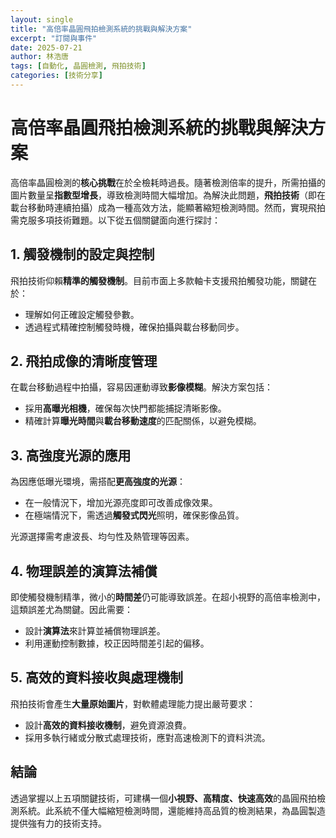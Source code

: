 ```yaml
---
layout: single
title: "高倍率晶圓飛拍檢測系統的挑戰與解決方案"
excerpt: "訂閱與事件"
date: 2025-07-21
author: 林浩唐
tags: [自動化, 晶圓檢測, 飛拍技術]
categories: [技術分享]
---
```


# 高倍率晶圓飛拍檢測系統的挑戰與解決方案

高倍率晶圓檢測的**核心挑戰**在於全檢耗時過長。隨著檢測倍率的提升，所需拍攝的圖片數量呈**指數型增長**，導致檢測時間大幅增加。為解決此問題，**飛拍技術**（即在載台移動時連續拍攝）成為一種高效方法，能顯著縮短檢測時間。然而，實現飛拍需克服多項技術難題。以下從五個關鍵面向進行探討：

## 1. 觸發機制的設定與控制

飛拍技術仰賴**精準的觸發機制**。目前市面上多款軸卡支援飛拍觸發功能，關鍵在於：

- 理解如何正確設定觸發參數。
- 透過程式精確控制觸發時機，確保拍攝與載台移動同步。


## 2. 飛拍成像的清晰度管理

在載台移動過程中拍攝，容易因運動導致**影像模糊**。解決方案包括：

- 採用**高曝光相機**，確保每次快門都能捕捉清晰影像。
- 精確計算**曝光時間**與**載台移動速度**的匹配關係，以避免模糊。


## 3. 高強度光源的應用

為因應低曝光環境，需搭配**更高強度的光源**：

- 在一般情況下，增加光源亮度即可改善成像效果。
- 在極端情況下，需透過**觸發式閃光**照明，確保影像品質。

光源選擇需考慮波長、均勻性及熱管理等因素。

## 4. 物理誤差的演算法補償

即使觸發機制精準，微小的**時間差**仍可能導致誤差。在超小視野的高倍率檢測中，這類誤差尤為關鍵。因此需要：

- 設計**演算法**來計算並補償物理誤差。
- 利用運動控制數據，校正因時間差引起的偏移。


## 5. 高效的資料接收與處理機制

飛拍技術會產生**大量原始圖片**，對軟體處理能力提出嚴苛要求：

- 設計**高效的資料接收機制**，避免資源浪費。
- 採用多執行緒或分散式處理技術，應對高速檢測下的資料洪流。


## 結論

透過掌握以上五項關鍵技術，可建構一個**小視野、高精度、快速高效**的晶圓飛拍檢測系統。此系統不僅大幅縮短檢測時間，還能維持高品質的檢測結果，為晶圓製造提供強有力的技術支持。
